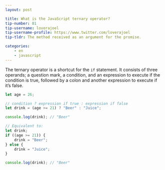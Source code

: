 ```yaml
---
layout: post

title: What is the JavaScript ternary operator?
tip-number: 81
tip-username: loverajoel
tip-username-profile: https://www.twitter.com/loverajoel
tip-tldr: The method received as an argument for the promise.

categories:
    - en
    - javascript
---
```

The ternary operator is a shortcut for the `if` statement. It consists of three operands; a question mark, a condition, and an expression to execute if the condition is true, followed by a colon and another expression to execute if it’s false.

```js
let age = 26;

// condition ? expression if true : expression if false
let drink = (age >= 21) ? "Beer" : "Juice";

console.log(drink); // "Beer"

// Equivalent to:
let drink;
if ((age >= 21)) {
	drink = "Beer";
} else {
	drink = "Juice";
}

console.log(drink); // "Beer"
```

